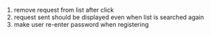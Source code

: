 <ol>
<li>remove request from list after click</li>
<li>request sent should be displayed even when list is searched again</li>
<li>make user re-enter password when registering</li>
</ol>